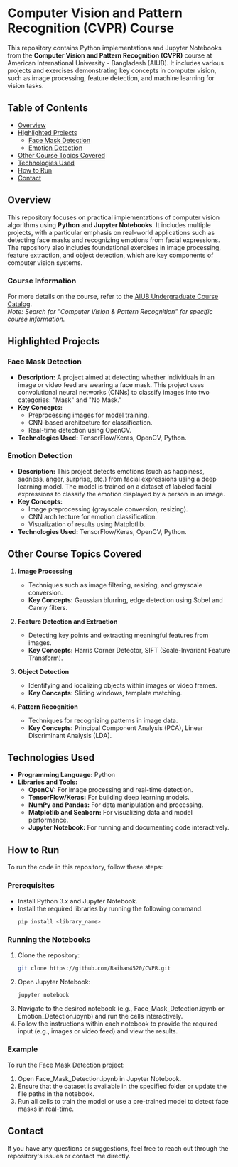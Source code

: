 # Computer Vision and Pattern Recognition (CVPR) Course

This repository contains Python implementations and Jupyter Notebooks from the **Computer Vision and Pattern Recognition (CVPR)** course at American International University - Bangladesh (AIUB). It includes various projects and exercises demonstrating key concepts in computer vision, such as image processing, feature detection, and machine learning for vision tasks.

## Table of Contents
- [Overview](#overview)
- [Highlighted Projects](#highlighted-projects)
  - [Face Mask Detection](#face-mask-detection)
  - [Emotion Detection](#emotion-detection)
- [Other Course Topics Covered](#other-course-topics-covered)
- [Technologies Used](#technologies-used)
- [How to Run](#how-to-run)
- [Contact](#contact)

## Overview

This repository focuses on practical implementations of computer vision algorithms using **Python** and **Jupyter Notebooks**. It includes multiple projects, with a particular emphasis on real-world applications such as detecting face masks and recognizing emotions from facial expressions. The repository also includes foundational exercises in image processing, feature extraction, and object detection, which are key components of computer vision systems.

### Course Information
For more details on the course, refer to the [AIUB Undergraduate Course Catalog](https://www.aiub.edu/faculties/fst/ug-course-catalog).  
*Note: Search for "Computer Vision & Pattern Recognition" for specific course information.*

## Highlighted Projects

### Face Mask Detection

- **Description:** A project aimed at detecting whether individuals in an image or video feed are wearing a face mask. This project uses convolutional neural networks (CNNs) to classify images into two categories: "Mask" and "No Mask."
- **Key Concepts:**
  - Preprocessing images for model training.
  - CNN-based architecture for classification.
  - Real-time detection using OpenCV.
- **Technologies Used:** TensorFlow/Keras, OpenCV, Python.

### Emotion Detection

- **Description:** This project detects emotions (such as happiness, sadness, anger, surprise, etc.) from facial expressions using a deep learning model. The model is trained on a dataset of labeled facial expressions to classify the emotion displayed by a person in an image.
- **Key Concepts:**
  - Image preprocessing (grayscale conversion, resizing).
  - CNN architecture for emotion classification.
  - Visualization of results using Matplotlib.
- **Technologies Used:** TensorFlow/Keras, OpenCV, Python.

## Other Course Topics Covered

1. **Image Processing**  
   - Techniques such as image filtering, resizing, and grayscale conversion.
   - **Key Concepts:** Gaussian blurring, edge detection using Sobel and Canny filters.

2. **Feature Detection and Extraction**  
   - Detecting key points and extracting meaningful features from images.
   - **Key Concepts:** Harris Corner Detector, SIFT (Scale-Invariant Feature Transform).

3. **Object Detection**  
   - Identifying and localizing objects within images or video frames.
   - **Key Concepts:** Sliding windows, template matching.

4. **Pattern Recognition**  
   - Techniques for recognizing patterns in image data.
   - **Key Concepts:** Principal Component Analysis (PCA), Linear Discriminant Analysis (LDA).

## Technologies Used

- **Programming Language:** Python
- **Libraries and Tools:**
  - **OpenCV:** For image processing and real-time detection.
  - **TensorFlow/Keras:** For building deep learning models.
  - **NumPy and Pandas:** For data manipulation and processing.
  - **Matplotlib and Seaborn:** For visualizing data and model performance.
  - **Jupyter Notebook:** For running and documenting code interactively.

## How to Run

To run the code in this repository, follow these steps:

### Prerequisites

- Install Python 3.x and Jupyter Notebook.
- Install the required libraries by running the following command:
  ```bash
  pip install <library_name>

### Running the Notebooks
1. Clone the repository:
   ```bash
   git clone https://github.com/Raihan4520/CVPR.git
2. Open Jupyter Notebook:
   ```bash
   jupyter notebook
3. Navigate to the desired notebook (e.g., Face_Mask_Detection.ipynb or Emotion_Detection.ipynb) and run the cells interactively.
4. Follow the instructions within each notebook to provide the required input (e.g., images or video feed) and view the results.

### Example
To run the Face Mask Detection project:

1. Open Face_Mask_Detection.ipynb in Jupyter Notebook.
2. Ensure that the dataset is available in the specified folder or update the file paths in the notebook.
3. Run all cells to train the model or use a pre-trained model to detect face masks in real-time.

## Contact

If you have any questions or suggestions, feel free to reach out through the repository's issues or contact me directly.
